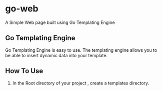# go-web
A Simple Web page built using Go Templating Engine

## Go Templating Engine 

Go Templating Engine is easy to use.
The templating engine allows you to be able to insert dynamic data into your 
template.

## How To Use 

1. In the Root directory of your project , create a templates directory.

